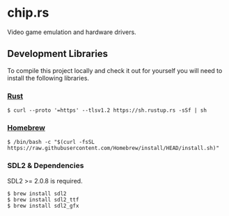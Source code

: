 # chip.rs
Video game emulation and hardware drivers.

## Development Libraries
To compile this project locally and check it out for yourself you will need to install the following libraries.

### [Rust](https://www.rust-lang.org)

```
$ curl --proto '=https' --tlsv1.2 https://sh.rustup.rs -sSf | sh
```

### [Homebrew](https://brew.sh)

```
$ /bin/bash -c "$(curl -fsSL https://raw.githubusercontent.com/Homebrew/install/HEAD/install.sh)"
```

### SDL2 & Dependencies
SDL2 >= 2.0.8 is required.

```
$ brew install sdl2
$ brew install sdl2_ttf
$ brew install sdl2_gfx
```
